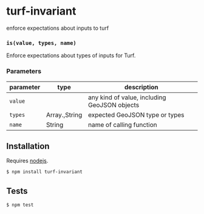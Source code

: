 # turf-invariant

enforce expectations about inputs to turf


### `is(value, types, name)`

Enforce expectations about types of inputs for Turf.


### Parameters

| parameter | type                  | description                                  |
| --------- | --------------------- | -------------------------------------------- |
| `value`   |                       | any kind of value, including GeoJSON objects |
| `types`   | Array.<String>,String | expected GeoJSON type or types               |
| `name`    | String                | name of calling function                     |


## Installation

Requires [nodejs](http://nodejs.org/).

```sh
$ npm install turf-invariant
```

## Tests

```sh
$ npm test
```

